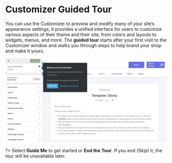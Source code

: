 # Customizer Guided Tour

You can use the Customizer to preview and modify many of your site’s appearance settings, it provides a unified interface for users to customize various aspects of their theme and their site, from colors and layouts to widgets, menus, and more. The **guided tour** starts after your first visit to the Customizer window and walks you through steps to help brand your shop and make it yours.

![Customizer Guided Tour](img/customizer-guided-tour.png)

?> Select **Guide Me** to get started or **End the Tour**. If you end *(Skip)* it, the tour will be unavailable later.
